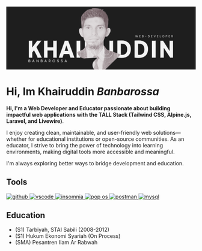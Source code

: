 ![banner](https://github.com/Banbarossa/Banbarossa/blob/main/banner.png?raw=true)

# Hi, Im Khairuddin *Banbarossa* 
**Hi, I'm a Web Developer and Educator passionate about building impactful web applications with the TALL Stack (Tailwind CSS, Alpine.js, Laravel, and Livewire)**.

I enjoy creating clean, maintainable, and user-friendly web solutions—whether for educational institutions or open-source communities. As an educator, I strive to bring the power of technology into learning environments, making digital tools more accessible and meaningful.

I'm always exploring better ways to bridge development and education.


## Tools
<a href="https://github.com" target="_blank"> <img src="https://cdn.jsdelivr.net/gh/devicons/devicon/icons/github/github-original.svg" alt="github" width="40" height="40"/> </a>
<a href="https://code.visualstudio.com/" target="_blank"> <img src="https://cdn.jsdelivr.net/gh/devicons/devicon/icons/vscode/vscode-original.svg" alt="vscode" width="40" height="40"/> </a>
<a href="https://insomnia.rest/" target="_blank"> <img src="https://icon.icepanel.io/Technology/svg/Insomnia.svg" alt="insomnia" width="40" height="40"/> </a>
<a href="https://system76.com/" target="_blank"> <img src="https://freesvg.org/img/1634275856Pop_OS-Logo-nobg.png" alt="pop os" width="40" height="40"/> </a>
<a href="https://postman.com" target="_blank" rel="noreferrer"> <img src="https://www.vectorlogo.zone/logos/getpostman/getpostman-icon.svg" alt="postman" width="40" height="40"/> </a>
<a href="https://www.mysql.com/" target="_blank" rel="noreferrer"> <img src="https://icon.icepanel.io/Technology/svg/MySQL.svg" alt="mysql" width="40" height="40"/> </a>



## Education
- (S1) Tarbiyah, STAI Sabili (2008-2012)
- (S1) Hukum Ekonomi Syariah (On Process)
- (SMA) Pesantren Ilam Ar Rabwah



